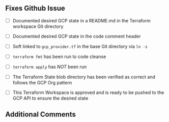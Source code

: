 ## Fixes Github Issue #

- [ ] Documented desired GCP state in a README.md in the Terraform workspace Git directory

- [ ] Documented desired GCP state in the code comment header

- [ ] Soft linked to `gcp_provider.tf` in the base Git directory via `ln -s`

- [ ] `terraform fmt` has been run to code cleanse

- [ ] `terraform apply` has *NOT* been run

- [ ] The Terraform State blob directory has been verified as correct and follows the GCP Org pattern

- [ ] This Terraform Workspace is approved and is ready to be pushed to the GCP API to ensure the desired state

## Additional Comments



